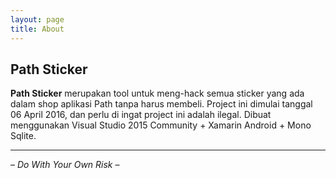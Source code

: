 ```yaml
---
layout: page
title: About
---
```


## Path Sticker


**Path Sticker** merupakan tool untuk meng-hack semua sticker yang ada dalam shop aplikasi Path tanpa harus membeli.
Project ini dimulai tanggal 06 April 2016, dan perlu di ingat project ini adalah ilegal.
Dibuat menggunakan Visual Studio 2015 Community + Xamarin Android + Mono Sqlite.







* * *
– *Do With Your Own Risk* –
